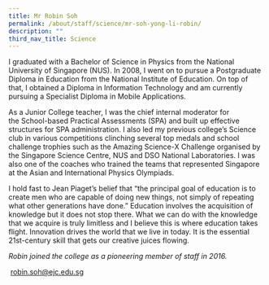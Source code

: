 ```yaml
---
title: Mr Robin Soh
permalink: /about/staff/science/mr-soh-yong-li-robin/
description: ""
third_nav_title: Science
---
```




I graduated with a Bachelor of Science in Physics from the National University of Singapore (NUS). In 2008, I went on to pursue a Postgraduate Diploma in Education from the National Institute of Education. On top of that, I obtained a Diploma in Information Technology and am currently pursuing a Specialist Diploma in Mobile Applications.

As a Junior College teacher, I was the chief internal moderator for the School-based Practical Assessments (SPA) and built up effective structures for SPA administration. I also led my previous college’s Science club in various competitions clinching several top medals and school challenge trophies such as the Amazing Science-X Challenge organised by the Singapore Science Centre, NUS and DSO National Laboratories. I was also one of the coaches who trained the teams that represented Singapore at the Asian and International Physics Olympiads.

I hold fast to Jean Piaget’s belief that “the principal goal of education is to create men who are capable of doing new things, not simply of repeating what other generations have done.” Education involves the acquisition of knowledge but it does not stop there. What we can do with the knowledge that we acquire is truly limitless and I believe this is where education takes flight. Innovation drives the world that we live in today. It is the essential 21st-century skill that gets our creative juices flowing.

_Robin joined the college as a pioneering member of staff in 2016._

 [robin.soh@ejc.edu.sg](mailto:robin.soh@ejc.edu.sg)